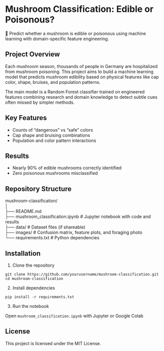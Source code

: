# Mushroom Classification: Edible or Poisonous?

🍄 Predict whether a mushroom is edible or poisonous using machine learning with domain-specific feature engineering.

## Project Overview

Each mushroom season, thousands of people in Germany are hospitalized from mushroom poisoning. This project aims to build a machine learning model that predicts mushroom edibility based on physical features like cap color, shape, bruises, and population patterns.

The main model is a Random Forest classifier trained on engineered features combining research and domain knowledge to detect subtle cues often missed by simpler methods.

## Key Features

- Counts of “dangerous” vs “safe” colors  
- Cap shape and bruising combinations  
- Population and color pattern interactions  

## Results

- Nearly 90% of edible mushrooms correctly identified  
- Zero poisonous mushrooms misclassified  

## Repository Structure

mushroom-classification/<br />
│<br />
├── README.md<br />
├── mushroom_classification.ipynb # Jupyter notebook with code and results<br />
├── data/ # Dataset files (if shareable)<br />
├── images/ # Confusion matrix, feature plots, and foraging photo<br />
└── requirements.txt # Python dependencies

## Installation

1. Clone the repository
```
git clone https://github.com/yourusername/mushroom-classification.git
cd mushroom-classification
```

2. Install dependencies
```
pip install -r requirements.txt
```

3. Run the notebook
   
Open `mushroom_classification.ipynb` with Jupyter or Google Colab

## License

This project is licensed under the MIT License.
